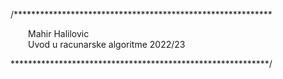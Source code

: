 /***********************************************************

&emsp;&emsp;Mahir Halilovic  
&emsp;&emsp;Uvod u racunarske algoritme 2022/23

***********************************************************/

